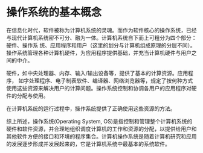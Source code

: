 # 操作系统的基本概念

在信息化时代，软件被称为计算机系统的灵魂。而作为软件核心的操作系统，已经与现代计算机系统密不可分、融为一体。计算机系统自下而上可粗分为四个部分：硬件、操作系 统、应用程序和用户（这里的划分与计算机组成原理的分层不同）。操作系统管理各种计算机硬件，为应用程序提供基础，并充当计算机硬件与用户之间的中介。

硬件，如中央处理器、内存、输入/输出设备等，提供了基本的计算资源。应用程序， 如字处理程序、电子制表软件、编译器、网络浏览器等，规定了按何种方式使用这些资源来解决用户的计算问题。操作系统控制和协调各用户的应用程序对硬件的分配与使用。

在计算机系统的运行过程中，操作系统提供了正确使用这些资源的方法。

综上所述，操作系统(Operating System, OS)是指控制和管理整个计算机系统的硬件和软件资源，并合理地组织调度计算机的工作和资源的分配，以提供给用户和其他软件方便的接口和环境的程序集合。计算机操作系统是随着计算机研究和应用的发展逐步形成并发展起来的，它是计算机系统中最基本的系统软件。
